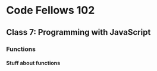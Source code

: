 # Code Fellows 102

## Class 7: Programming with JavaScript

### Functions

#### Stuff about functions
